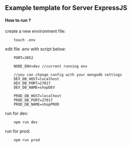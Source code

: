 ## Example template for Server ExpressJS

#### How to run ?

create a new environment file:

```
    touch .env
```

edit file .env with script below:
```
    PORT=3052 
    
    NODE_ENV=dev //current running env

    //you can change config with your mongodb settings
    DEV_DB_HOST=localhost 
    DEV_DB_PORT=27017
    DEV_DB_NAME=shopDEV

    PROD_DB_HOST=localhost
    PROD_DB_PORT=27017
    PROD_DB_NAME=shopPROD
```

run for dev:
```
    npm run dev
```
run for prod:
```
    npm run prod
```

